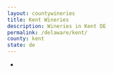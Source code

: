 ```yaml
---
layout: countywineries
title: Kent Wineries
description: Wineries in Kent DE
permalink: /delaware/kent/
county: kent
state: de
---
```

-
